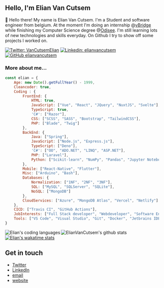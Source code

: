 <h2>Hello, I'm Elian Van Cutsem</h2>
<p>👋</span>&nbsp;Hello there! My name is Elian Van Cutsem. I'm a Student and software engineer from belgium. At the moment I'm doing an internship @<a href="https://vbridge.eu" target="_blank">vBridge</a> while finishing my Computer Science degree @<a href="https://www.odisee.be/en" target="_blank">Odisee</a>. I'm still learning lots of new technologies and skills everyday. On Github I try to show off some projects I worked on.</p>

[![Twitter: VanCutsemElian](https://img.shields.io/twitter/follow/vancutsemelian?style=social)](https://twitter.com/vancutsemelian)
[![Linkedin: elianvancutsem](https://img.shields.io/badge/-ElianVanCutsem-blue?style=flat-square&logo=Linkedin&logoColor=white&link=https://www.linkedin.com/in/elianvancutsem/)](https://www.linkedin.com/in/elianvancutsem/)
[![GitHub elianvancutsem](https://img.shields.io/github/followers/elianvancutsem?label=follow-ElianVanCutsem&style=social)](https://github.com/elianvancutsem)


### More about me...

```javascript
const elian = {
    Age: new Date().getFullYear() - 1999,
    Cleancoder: true,
    Coding : {
        FrontEnd: {
            HTML: true,
            JavaScript: ["Vue", "React", "JQuery", "NuxtJS", "Svelte"],
            TypeScript: true,
            'C#': ["Razor"],
            CSS: ["SCSS", "SASS", "Bootstrap", "TailwindCSS"],
            PHP: ["Blade", "Twig"]
        },
        BackEnd: {
            Java: ["Spring"],
            JavaScript: ["Node.js", "Express.js"],
            TypeScript: ["Deno"],
            'C#': ["OO", "ADO.NET", "LINQ", "ASP.NET"],
            PHP: ["Laravel"],
            Python: ["Scikit-learn", "NumPy", "Pandas", "Jupyter Notebook"]
        },
        Mobile: ["React-Native", "Flutter"],
        Misc: ["Arduino", "Bash"],
        Databases: {
            Normalization: ["1NF", "2NF", "3NF"],
            SQL: ["MySQL", "SQLServer", "SQLite"],
            NoSQL: ["MongoDB"]
        },
        CloudServices: ["Azure", "MongoDB Atlas", "Vercel", "Netlify"]
    },
    CICD: ["Travis CI", "GitHub Actions"],
    JobInterests: ["Full Stack developer", "Webdeveloper", "Software Engineer"],
    Tools: ["VS Code", "Visual Studio", "Git", "Docker", "Jetbrains IDE", "Postman"],
}
```

![ElianVanCutsem's github stats](https://github-readme-stats.vercel.app/api?username=ElianVanCutsem&show_icons=true&hide_border=true)
<img align="left" src="https://github-readme-stats.vercel.app/api/top-langs/?username=elianvancutsem&theme=light&hide=css,HTML,Jupyter%20Notebook&layout=compact&langs_count=20" alt="Elian's coding languages" /><br />
[![Elian's wakatime stats](https://github-readme-stats.vercel.app/api/wakatime?username=elianvancutsem&layout=compact)](https://github.com/elianvancutsem)


## Get in touch

- [Twitter](<https://www.twitter.com/vancutsemelian>)
- [LinkedIn](<https://www.linkedin.com/in/elianvancutsem/>)
- [email](<mailto:elianvancutsem@gmail.com>)
- [website](<http://www.elianvancutsem.com>)
